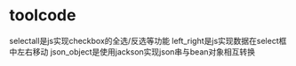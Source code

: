 # toolcode
selectall是js实现checkbox的全选/反选等功能
left_right是js实现数据在select框中左右移动
json_object是使用jackson实现json串与bean对象相互转换
